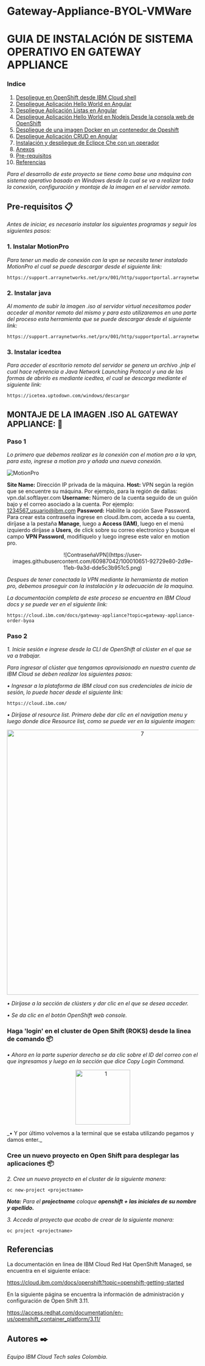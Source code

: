 # Gateway-Appliance-BYOL-VMWare


# GUIA DE INSTALACIÓN DE SISTEMA OPERATIVO EN GATEWAY APPLIANCE

### Indice
1. [Despliegue en OpenShift desde IBM Cloud shell](#Despliegue-en-OpenShift-desde-IBM-Cloud-shell-)
2. [Despliegue Aplicación Hello World en Angular](#despliegue-aplicación-hello-world-en-angular-🅰️)
3. [Despliegue Aplicación Listas en Angular](#despliegue-aplicación-listas-en-angular-🅰️)
4. [Despliegue Aplicación Hello World en Nodejs Desde la consola web de OpenShift ](#Despliegue-Aplicación-Hello-World-en-Nodejs-Desde-la-consola-web-de-OpenShift-)
5. [Despliegue de una imagen Docker en un contenedor de Opeshift](#Despliegue-de-una-imagen-Docker-en-un-contenedor-de-Opeshift-)
6. [Despliegue Aplicación CRUD en Angular](#Despliegue-Aplicación-CRUD-en-Angular-)
7. [Instalación y despliegue de Eclipce Che con un operador](#Instalación-y-despliegue-de-Eclipce-Che-con-un-operador-)
8. [Anexos](#ANEXOS)
9. [Pre-requisitos](#Pre-requisitos-)
10. [Referencias](#Referencias)

_Para el desarrollo de este proyecto se tiene como base una máquina con sistema operativo basado en Windows desde la cual se va a realizar toda la conexión, configuración y montaje de la imagen en el servidor remoto._

## Pre-requisitos 📋
_Antes de iniciar, es necesario instalar los siguientes programas y seguir los siguientes pasos:_

### 1. Instalar MotionPro

_Para tener un medio de conexión con la vpn se necesita tener instalado MotionPro el cual se puede descargar desde el siguiente link:_

```
https://support.arraynetworks.net/prx/001/http/supportportal.arraynetworks.net/downloads/downloads.html
```
### 2. Instalar java

_Al momento de subir la imagen .iso al servidor virtual necesitamos poder acceder al monitor remoto del mismo y para esto utilizaremos en una parte del proceso esta herramienta que se puede descargar desde el siguiente link:_

```
https://support.arraynetworks.net/prx/001/http/supportportal.arraynetworks.net/downloads/downloads.html
```
### 3. Instalar icedtea

_Para acceder al escritorio remoto del servidor se genera un archivo .jnlp el cual hace referencia a Java Network Launching Protocol y una de las formas de abrirlo es mediante icedtea, el cual se descarga mediante el siguiente link:_

```
https://icetea.uptodown.com/windows/descargar
```

## MONTAJE DE LA IMAGEN .ISO AL GATEWAY APPLIANCE: 🚀

### Paso 1

_Lo primero que debemos realizar es la conexión con el motion pro a la vpn, para esto, ingrese a motion pro y añada una nueva conexión._

![MotionPro](https://user-images.githubusercontent.com/60987042/100010625-871f7300-2d9e-11eb-985a-8c274877d2cb.png)


**Site Name:** Dirección IP privada de la máquina.
**Host:** VPN según la región que se encuentre su máquina. Por ejemplo, para la región de dallas: vpn.dal.softlayer.com
**Username:** Número de la cuenta seguido de un guión bajo y el correo asociado a la cuenta. Por ejemplo: 1234567_usuario@ibm.com
**Password:** Habilite la opción Save Password. Para crear esta contraseña ingrese en cloud.ibm.com, acceda a su cuenta, diríjase a la pestaña **Manage**, luego a **Access (IAM)**, luego en el menú izquierdo diríjase a **Users**, de click sobre su correo electronico y busque el campo **VPN Password**, modifíquelo y luego ingrese este valor en motion pro.

<p align="center">
![ContraseñaVPN](https://user-images.githubusercontent.com/60987042/100010651-92729e80-2d9e-11eb-9a3d-dde5c3b951c5.png)
</p>

_Despues de tener conectada la VPN mediante la herramienta de motion pro, debemos proseguir con la instalación y la adecuación de la maquina._

_La documentación completa de este proceso se encuentra  en IBM Cloud docs  y se puede ver en el siguiente link:_

```
https://cloud.ibm.com/docs/gateway-appliance?topic=gateway-appliance-order-byoa
```

### Paso 2 


_1.	Inicie sesión e ingrese desde la CLI de OpenShift al clúster en el que se va a trabajar._

_Para ingresar al clúster que tengamos aprovisionado en nuestra cuenta de IBM Cloud se deben realizar los siguientes pasos:_

_•	Ingresar a la plataforma de IBM cloud con sus credenciales de inicio de sesión, lo puede hacer desde el siguiente link:_

```
https://cloud.ibm.com/
```

_•	Diríjase al resource list._
_Primero debe dar clic en el navigation menu y luego donde dice Resource list, como se puede ver en la siguiente imagen:_

<p align="center">
<img width="696" alt="7" src="https://user-images.githubusercontent.com/60987042/76996077-da434b00-691e-11ea-92be-558da48f7d97.PNG">
</p>

_•	Diríjase a la sección de clústers y dar clic en el que se desea acceder._

_•	Se da clic en el botón OpenShift web console._

### Haga 'login' en el cluster de Open Shift (ROKS) desde la linea de comando 📦

_•	Ahora en la parte superior derecha se da clic sobre el ID del correo con el que ingresamos y luego en la sección que dice Copy Login Command._

<p align="center">
<img width="144" alt="1" src="https://user-images.githubusercontent.com/60987042/76917049-53479180-6890-11ea-91a1-b2c2c9213729.PNG">
</p>
_•	Y por último volvemos a la terminal que se estaba utilizando pegamos y damos enter._

### Cree un nuevo proyecto en Open Shift para desplegar las aplicaciones 📦

_2.	Cree un nuevo proyecto en el cluster de la siguiente manera:_
```
oc new-project <projectname>
```
_**Nota:** Para el **projectname** coloque **openshift + las iniciales de su nombre y apellido.**_

_3.	Acceda al proyecto que acabo de crear de la siguiente manera:_

```
oc project <projectname>
```




## Referencias

La documentación en linea de IBM Cloud Red Hat OpenShift Managed, se encuentra en el siguiente enlace:

https://cloud.ibm.com/docs/openshift?topic=openshift-getting-started

En la siguiente página se encuentra la información de administración y configuración de Open Shift 3.11.

https://access.redhat.com/documentation/en-us/openshift_container_platform/3.11/

## Autores ✒️

_Equipo IBM Cloud Tech sales Colombia._
